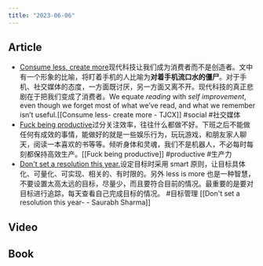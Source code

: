 ```yaml
---
title: "2023-06-06"
---
```

## Article
- [Consume less, create more](https://blog.tjcx.me/p/consume-less-create-more)现代科技让我们成为消费者而不是创造者。文中有一个形象的比喻，将盯着手机的人比喻为**对着手机流口水的僵尸**。对于手机、社交媒体的态度，一方面既讨厌，另一方面又离不开。现代科技的真正悲剧在于把我们变成了消费者。We equate _reading_ with _self improvement_, even though we forget most of what we’ve read, and what we remember isn’t useful.[[Consume less- create more - TJCX]] #social #社交媒体
- [Fuck being productive](https://dostoynikov.bearblog.dev/fuck-being-productive/)过分关注效率，往往什么都做不好。下班之后不能做任何有成效的事情，能做好的就是一些娱乐行为，玩玩游戏，和朋友家人聊天，阅读一本喜欢的书等等。倾听身体和灵魂，我们不是机器人，不必每时每刻都保持高效生产。[[Fuck being productive]] #productive #生产力
- [Don't set a resolution this year.](https://www.itsjzt.com/posts/dont-set-a-resolution-this-year)设定目标时采用 smart 原则，让目标具体化、可量化、可实现、相关的、有时限的。另外 less is more 也是一种智慧，不要设置太高太远的目标，尽量少，而且要符合目前的情况。最重要的是要对目标进行追踪，每天查看自己完成目标的情况。 #目标管理 [[Don't set a resolution this year- - Saurabh Sharma]]

## Video

## Book

